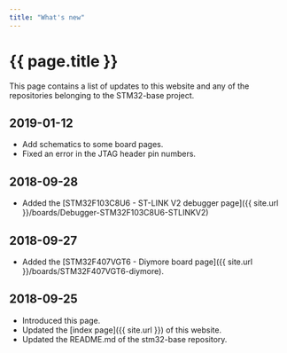 ```yaml
---
title: "What's new"
---
```


# {{ page.title }}

This page contains a list of updates to this website and any of the repositories belonging to the STM32-base project.

## 2019-01-12

 - Add schematics to some board pages.
 - Fixed an error in the JTAG header pin numbers.

## 2018-09-28

 - Added the [STM32F103C8U6 - ST-LINK V2 debugger page]({{ site.url }}/boards/Debugger-STM32F103C8U6-STLINKV2)

## 2018-09-27

 - Added the [STM32F407VGT6 - Diymore board page]({{ site.url }}/boards/STM32F407VGT6-diymore).

## 2018-09-25

 - Introduced this page.
 - Updated the [index page]({{ site.url }}) of this website.
 - Updated the README.md of the stm32-base repository.
